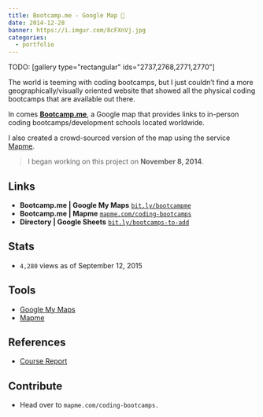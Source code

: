 ```yaml
---
title: Bootcamp.me - Google Map 📍
date: 2014-12-28
banner: https://i.imgur.com/8cFXnVj.jpg
categories:
  - portfolio
---
```


TODO: [gallery type="rectangular" ids="2737,2768,2771,2770"\]

The world is teeming with coding bootcamps, but I just couldn’t find a more geographically/visually oriented website that showed all the physical coding bootcamps that are available out there.

In comes [**Bootcamp.me**](https://bit.ly/bootcampme "Bootcamp.me"), a Google map that provides links to in-person coding bootcamps/development schools located worldwide.

I also created a crowd-sourced version of the map using the service [Mapme](https://mapme.com/ "Mapme").

> I began working on this project on **November 8, 2014**.

## Links

* **Bootcamp.me | Google My Maps** [`bit.ly/bootcampme`](https://bit.ly/bootcampme "Bootcamp.me")
* **Bootcamp.me | Mapme** [`mapme.com/coding-bootcamps`](https://mapme.com/coding-bootcamps "Bootcamp.me - Mapme")
* **Directory | Google Sheets** [`bit.ly/bootcamps-to-add`](https://bit.ly/bootcamps-to-add "Bootcamp.me - Directory")

## Stats

* `4,280` views as of September 12, 2015

## Tools

* [Google My Maps](https://www.google.com/maps/d/splash?app=mp "Google MyMaps")
* [Mapme](https://mapme.com/ "Mapme")

## References

* [Course Report](https://coursereport.com "Course Report")

## Contribute

* Head over to `mapme.com/coding-bootcamps.`
